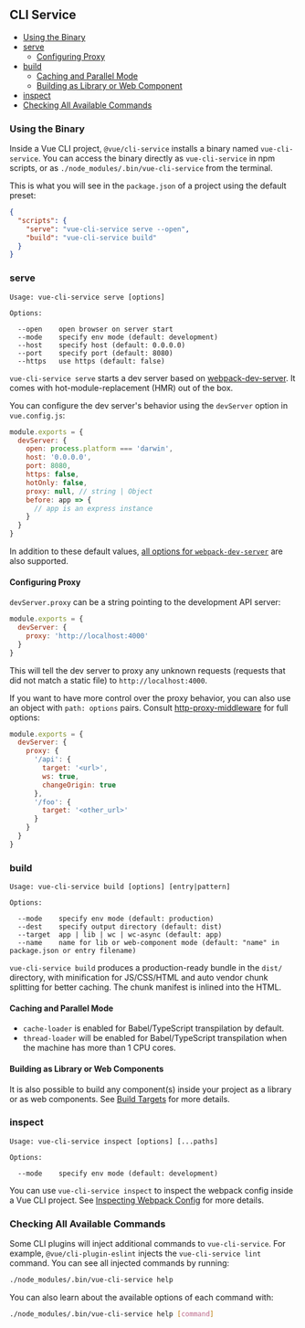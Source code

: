 ## CLI Service

- [Using the Binary](#using-the-binary)
- [serve](#serve)
  - [Configuring Proxy](#configuring-proxy)
- [build](#build)
  - [Caching and Parallel Mode](#caching-and-parallel-mode)
  - [Building as Library or Web Component](#building-as-library-or-web-component)
- [inspect](#inspect)
- [Checking All Available Commands](#checking-all-available-commands)

### Using the Binary

Inside a Vue CLI project, `@vue/cli-service` installs a binary named `vue-cli-service`. You can access the binary directly as `vue-cli-service` in npm scripts, or as `./node_modules/.bin/vue-cli-service` from the terminal.

This is what you will see in the `package.json` of a project using the default preset:

``` json
{
  "scripts": {
    "serve": "vue-cli-service serve --open",
    "build": "vue-cli-service build"
  }
}
```

### serve

```
Usage: vue-cli-service serve [options]

Options:

  --open    open browser on server start
  --mode    specify env mode (default: development)
  --host    specify host (default: 0.0.0.0)
  --port    specify port (default: 8080)
  --https   use https (default: false)
```

`vue-cli-service serve` starts a dev server based on [webpack-dev-server](https://github.com/webpack/webpack-dev-server). It comes with hot-module-replacement (HMR) out of the box.

You can configure the dev server's behavior using the `devServer` option in `vue.config.js`:

``` js
module.exports = {
  devServer: {
    open: process.platform === 'darwin',
    host: '0.0.0.0',
    port: 8080,
    https: false,
    hotOnly: false,
    proxy: null, // string | Object
    before: app => {
      // app is an express instance
    }
  }
}
```

In addition to these default values, [all options for `webpack-dev-server`](https://webpack.js.org/configuration/dev-server/) are also supported.

#### Configuring Proxy

`devServer.proxy` can be a string pointing to the development API server:

``` js
module.exports = {
  devServer: {
    proxy: 'http://localhost:4000'
  }
}
```

This will tell the dev server to proxy any unknown requests (requests that did not match a static file) to `http://localhost:4000`.

If you want to have more control over the proxy behavior, you can also use an object with `path: options` pairs. Consult [http-proxy-middleware](https://github.com/chimurai/http-proxy-middleware#proxycontext-config) for full options:

``` js
module.exports = {
  devServer: {
    proxy: {
      '/api': {
        target: '<url>',
        ws: true,
        changeOrigin: true
      },
      '/foo': {
        target: '<other_url>'
      }
    }
  }
}
```

### build

```
Usage: vue-cli-service build [options] [entry|pattern]

Options:

  --mode    specify env mode (default: production)
  --dest    specify output directory (default: dist)
  --target  app | lib | wc | wc-async (default: app)
  --name    name for lib or web-component mode (default: "name" in package.json or entry filename)
```

`vue-cli-service build` produces a production-ready bundle in the `dist/` directory, with minification for JS/CSS/HTML and auto vendor chunk splitting for better caching. The chunk manifest is inlined into the HTML.

#### Caching and Parallel Mode

- `cache-loader` is enabled for Babel/TypeScript transpilation by default.
- `thread-loader` will be enabled for Babel/TypeScript transpilation when the machine has more than 1 CPU cores.

#### Building as Library or Web Components

It is also possible to build any component(s) inside your project as a library or as web components. See [Build Targets](./build-targets.md) for more details.

### inspect

```
Usage: vue-cli-service inspect [options] [...paths]

Options:

  --mode    specify env mode (default: development)
```

You can use `vue-cli-service inspect` to inspect the webpack config inside a Vue CLI project. See [Inspecting Webpack Config](./webpack.md#inspecting-the-projects-webpack-config) for more details.

### Checking All Available Commands

Some CLI plugins  will inject additional commands to `vue-cli-service`. For example, `@vue/cli-plugin-eslint` injects the `vue-cli-service lint` command. You can see all injected commands by running:

``` sh
./node_modules/.bin/vue-cli-service help
```

You can also learn about the available options of each command with:

``` sh
./node_modules/.bin/vue-cli-service help [command]
```

